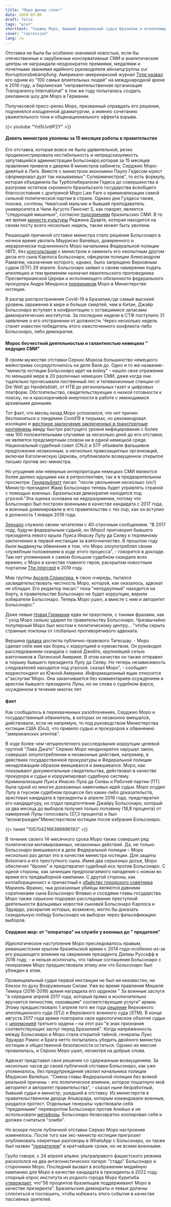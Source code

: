 ```yaml
---
title: "Моро финиш сплит"
date: 2020-05-06
draft: false
tags: "штат"
shorttext: "Сержиу Моро, бывший федеральный судья Бразилии и исполняющий обязанности министра юстиции режима Яир-Больсонаро с 1 января 2019 года, снял свою шляпу 24 апреля."
cover: "repression"
lang: ru
---
```


Отставка не была бы особенно значимой новостью, если бы отечественные и зарубежные консервативные СМИ и аналитические центры не награждали неоднократно премиями, медалями и почетными званиями идейного руководителя айнзатцгруппы zur Korruptionsbekämpfung. Американо-американский журнал [Time назвал](https://time.com/collection-post/4302096/sergio-moro-2016-time-100/ "Sergio Moro") его одним из "100 самых влиятельных людей" на международной арене в 2016 году, а берлинская "неправительственная организация Transparency International" в том же году попыталась создать рекламное шоу для Моро в Германии.

Получасовой пресс-релиз Моро, призванный оправдать его решение, подчинялся изощренной драматургии, а именно сочетанию уважительного тона и общенационального эффекта взрыва.

{{< youtube "Yol5UvdlP2Y" >}}

#### Девять министров уволены за 15 месяцев работы в правительстве

Его отставка, которая вовсе не была удивительной, резко продемонстрировала нестабильность и непредсказуемость запутавшейся администрации Больсонаро,которая за 15 месяцев правления привела к дверям 8 министров кабинета; Серджио Моро-девятый в Лиге. Вместе с министром экономики Пауло Гедесом юрист сформировал дуэт так называемых" Суперминистров", то есть формулу, которая объединила бы Турболиберализм Гедеса до совершенства в разгроме остатков скромного бразильского государства всеобщего благосостояния с доктриной Моро Law Fare о криминализации самой сильной политической партии в стране. Однако дни Гуэдеса также, похоже, сочтены, Чикагский мальчик и бывший преподаватель университета в Чили Аугусто Пиночет S, как говорят, является "следующей мишенью", согласно [подозрениям](https://spacemoney.com.br/apos-demissao-de-moro-paulo-guedes-e-novo-alvo/ "Após demissão de Moro, Paulo Guedes é novo alvo") бразильских СМИ. В то же время [министр культуры](https://revistaforum.com.br/politica/bolsonaro-quer-forcar-demissao-de-regina-duarte/ "Bolsonaro quer forçar demissão de Regina Duarte") Реджина Дуарте, которая находится на своем посту всего несколько недель, также может быть уволена.

Решающей причиной отставки министра стало решение Больсонаро в ночное время уволить Маурисио Валейшо, доверенного и иерархически подчиненного Моро начальника Федеральной полиции (ФП), без [консультации](https://noticias.uol.com.br/colunas/reinaldo-azevedo/2020/04/29/stf-alexandre-de-moraes-suspende-nomeacao-de-ramagem-na-policia-federal.htm "Alexandre de Moraes suspende nomeação de Ramagem na Polícia Federal...") с министром и заменить его неопытным другом дюза его сына Карлоса Больсонаро, офицером полиции Александром Рамагем, назначение которого, однако, было запрещено Верховным судом (STF) 29 апреля. Больсонаро заявил о своем намерении подать апелляцию и тем временем назначил евангельского проповедника Пресвитерианской Церкви и исполняющего обязанности федерального прокурора Андре Мендонса [преемником](https://g1.globo.com/politica/noticia/2020/04/24/bolsonaro-exonera-diretor-geral-da-pf.ghtml "Bolsonaro exonera Valeixo do comando da PF, e Moro é surpreendido") Моро в Министерстве юстиции.

В разгар распространения Covid-19 в Бразилии,где самый высокий уровень заражения в мире и больше смертей, чем в Китае, Джайр Больсонаро вступает в конфронтацию с оставшимися запасами демократических институтов. За последние недели в СТФ поступило 31 заявление о его отстранении от должности. Через несколько недель станет известен победитель этого ожесточенного конфликта-либо Больсонаро, либо демократия.

#### Морос бесчестной деятельностью и галантностью немецких " ведущих СМИ"

В своем мужестве отставки Серхио Мороза большинство немецкого мейнстрима сосредоточилось на деле Вале до. Одно и то же название-"министр юстиции Больсонаро идет на войну" - нашло свое отражение по меньшей мере в 20 различных немецких СМИ, даже когда они тщательно прочесывали лиственный лес и телевизионные станции-от Die Welt до Handelsblatt, от НТВ до региональных газет и цифровых платформ. Обстоятельство, свидетельствующее о низкой готовности к поиску, но и красноречивой инертности в работе с имеющимися архивными данными.

Тот факт, что месяц назад Моро успокоился, что нет причин беспокоиться о пандемии Covid19 в тюрьмах, но рекомендовал изоляцию и [жестокое заключение заключенных в транспортные контейнеры](https://noticias.uol.com.br/politica/ultimas-noticias/2020/04/23/conteiner-para-presos-doentes-vira-risco-de-nova-derrota-para-moro.htm "Contêiner para presos doentes vira risco de nova derrota para Moro") ввиду быстро растущего уровня инфицирования с более чем 100 положительными случаями за несколько дней до его отставки, не является предсмертным словом ни в одной немецкой среде. Национальный судебный совет (CNJ) и STF объявили фальшивое предложение незаконным, а несколько правозащитных организаций, включая Католическую Церковь, опубликовали возмущенное открытое письмо против экс-министра.

Но упущения или неверные интерпретации немецких СМИ являются более далеко идущими как в ретроспективе, так и в предварительном просмотре. [Гендельблатт](https://www.handelsblatt.com/meinung/kommentare/kommentar-bolsonaros-vorgehen-beweist-der-lack-der-regierung-ist-endgueltig-ab/25775280.html?ticket=ST-905888-kBMJL2Yk13cdHW4HVaHg-ap2 "Bolsonaros Vorgehen beweist: Der Lack der Regierung ist endgültig ab") писал: "после увольнения несколько (sic!) Министр-президент Жаир Больсонаро теперь будет управлять страной с помощью военных. Бразильская демократия находится под угрозой."Эта оценка основана на недоразумении, потому что Больсонаро был построен военными в качестве кандидата с 2017 года, и военные доминировали в его правительстве с тех пор, как он вступил в должность 1 января 2019 года.

[Зеркало](https://www.spiegel.de/politik/ausland/brasilien-nach-streit-mit-jair-bolsonaro-justizminister-sergio-moro-legt-amt-nieder-a-d4677677-3ced-49ce-8b1d-b5de37f928ff "Brasiliens Justizminister Moro legt Amt nieder") служило своим читателям с 40-строчным сообщением. "В 2017 году, будучи федеральным судьей, он (Моро) приговорил бывшего президента левого крыла Луиса Инасиу Лулу да Силву к тюремному заключению в первой инстанции за взяточничество. В прошлом году были выдвинуты обвинения в том, что Моро злоупотреблял своим служебным положением в ходе этого процесса", - говорится в докладе. Там нет упоминания о самом большом судебном скандале всех времен, с Моро в качестве главного героя, раскрытом новостным порталом [The Intercept](https://theintercept.com/2019/06/09/chat-moro-deltan-telegram-lava-jato/ "Chats revelam colaboração proibida de Moro com Deltan") в 2019 году.

Мир группы [Акселя Спрингера](https://www.welt.de/politik/ausland/article207509987/Brasilien-Das-Ende-des-Mythos-Jair-Bolsonaro.html " Während Bolsonaro zum Volk spricht, bebt seine Stimme"), в свою очередь, пытался засвидетельствовать честность Моро, которой, как оказалось, адвокат не обладал. Его редактор писал:" пока "неподкупный" находится на борту, в правительстве Больсонаро не будет коррупции, верили избиратели Больсонаро. Теперь Моро ушел, а вместе с ним и авторитет Больсонаро."

Даже левые [Новая Германия](https://www.neues-deutschland.de/artikel/1135955.sergio-moro-ruecktritt-mit-grossem-knall.html "Rücktritt mit großem Knall") едва ли преуспели, с такими фразами, как " уход Моро сильно ударил по правительству Больсонаро. Чрезвычайно популярный Моро был мостом к политическому центру... "чтобы скрыть странные поклоны от глобально противоречивого адвоката.

Вершина [ладана](https://www.tagesschau.de/ausland/brasilien-moro-ruecktritt-101.html "Bolsonaros Justizminister geht im Streit") достигла публично-правового Тагесшау. - Моро сделал себе имя как борец с коррупцией и кумовством. Он руководил расследованием скандала с лавой Джейто, крупнейшей сетью взяточников в Латинской Америке. В этом качестве он также отправил в тюрьму бывшего президента Лулу да Силву. Но теперь независимость следователей находится под угрозой, сказал Моро", - сообщает корреспондент из Южной Америки. Информационный ящик относится к"заслугам"Моро. Она заканчивается без комментариев осуждением и арестом бывшего президента Лулы, но ни слова о судебном фарсе, осужденном в течение многих лет.

#### факт

Как сообщалось в перехваченных разоблачениях, Серджио Моро и государственный обвинитель, в которых он незаконно вмешался, действовали, если не напрямую, то под руководством Министерства юстиции США (DoJ), что привело судью и прокуроров к обвинению "американских агентов".

В ходе более чем четырехлетнего расследования коррупции целевой группой "Лава Джато" Сержио Моро неоднократно нарушал закон, совершал злоупотребления и незаконные действия, например, в действиях государственной прокуратуры и Федеральной полиции ненадлежащим образом вмешивался и вмешивался. Моро, как показывают документальные свидетельства, действовал в качестве прокурора и судьи и коррумпировал судебную систему. Криминализация Луиса Инасио Лула да Силвы и Рабочей партии (ПТ) была одной из многих доказанных навязчивых идей судьи. Моро осудил Лулу в гнусном судебном процессе без каких-либо доказательств, арестовал кандидата в президенты в апреле 2018 года, предотвратил его кандидатуру, но отдал предпочтение Джайру Больсонаро, который за два месяца до выборов получил только половину (18,8 процента) от намерений Лулы голосовать (37,3 процента) и был "вознагражден"Министерством юстиции после избрания Больсонаро.

{{< tweet "1057042166386696193" >}}

В течение своего 14-месячного срока Моро также совершил ряд политически мотивированных, незаконных действий. Да, не только Больсонаро вмешивался в дела Федеральной полиции – Моро несколько раз делал это в качестве министра юстиции. Для защиты Bolsonaro и его преступного сына. Имея два серьезных досье, Моро обеспечил "броню" и предотвратил судебный иск против Больсонаро. С одной стороны, как зачинщик предполагаемого нападения с ножом во время его предвыборной кампании. С другой стороны, как коллаборационист и причастный к [убийству городского советника](https://www.viomundo.com.br/politica/freixo-comanda-resistencia-a-interferencia-de-moro-para-blindar-familia-bolsonaro.html "Freixo comanda resistência à interferência de Moro para blindar família Bolsonaro") Мариэль Франко, чьи доказанные убийцы являются давними соратниками сына Больсонаро Флавио и соседями главы государства. Моро также серьезно подорвал расследование преступной деятельности фальшивых новостей сыновей Больсонаро Карлоса и Эдуардо, раскрытие которых, возможно, могло бы доказать скандальную победу Больсонаро на выборах через фальсификацию выборов.

#### Серджио мор: от "оператора" на службе у военных до " предателя"

Идеологическое наступление Моро преследовалось правым, реваншистским крылом бразильской армии с 2014 года-особенно из-за его решающего влияния на свержение президента Дилмы Руссефф в 2016 году, - и нельзя исключать, что тайные соглашения Больсонаро с генералами Моро предшествовали этому или что Больсонаро был убежден в этом.

Провинциальный судья первой инстанции не был ни неизвестен, ни близок по духу Вооруженным Силам. Уже во время правления Мишеля Темера (2016-2019) армия наградила его орденом " За военные заслуги "в середине апреля 2017 года, который прямо и исключительно вручается личностям, оказавшим" соответствующие услуги" армии. Этому предшествовало 1 апреля того же года [решение](http://g1.globo.com/politica/operacao-lava-jato/noticia/2016/08/juiz-sergio-moro-recebe-medalha-de-condecoracao-do-exercito.html "Juiz Sérgio Moro recebe medalha de condecoração do Exército") Верховного апелляционного суда (STJ) и Верховного военного суда (STM). В конце августа 2017 года армия повторила свое идеологическое объятие судьи с [церемонией](https://www.brasil247.com/poder/general-ramos-e-braga-netto-tentam-convencer-moro-a-ficar-no-governo "Generais Ramos e Braga Netto tentam convencer Moro a ficar no governo") третьего ордена – на этот раз "в знак признания соответствующих заслуг перед Бразилией". Когда напряженность между Больсонаро и Моро стала открытой тайной, генералы Луис Эдуардо Рамос и Брага нетто попытались убедить двойного министра юстиции и общественной безопасности остаться. Однако их миссия провалилась, и Серхио Моро ушел, несмотря на добрые слова.

Адвокат представил свое решение со сдержанным возмущением. За несколько часов до своей публичной отставки Больсонаро, как уже упоминалось, без предупреждения уволил начальника полиции Маурисио Валейшо. "Смена главы Федеральной полиции без всякой реальной причины - это политическое влияние, которое пошатнуло мой авторитет и авторитет правительства", - сказал ныне безработный, бывший судья и министр, ушедший в отставку. Из министерств в правительственном дворце Альворада, которым командовали военные, раздался протест. Отдельные генералы чувствовали себя "преданными" переворотом Больсонаро против Алейшо и не использовали [метафоры](https://www.correiobraziliense.com.br/app/noticia/politica/2020/04/24/interna_politica,847930/militares-se-sentem-traidos-e-cogitam-retirar-apoio-a-bolsonaro.shtml "Militares se sentem traídos e cogitam retirar apoio a Bolsonaro"). Больсонаро безвозвратно изолировал себя и должен считаться "зомби".

Но вскоре после публичной отставки Серхио Моро настроение изменилось. После того как экс-министр юстиции пригрозил опубликовать секретные разговоры в WhatsApp с Больсонаро, он также был назван "[предателем](https://wscom.com.br/ala-militar-do-governo-considera-moro-traidor-diz-colunista/ "Ala militar do governo considera Moro traidor, diz colunista")" в кратчайшие сроки, но не всеми военными.

Грубо говоря, с 24 апреля альянс ультраправого фашистского режима раскололся на два антагонистических лагеря: "стадо" Больсонаро и сторонники Моро. Последний вызвал в воображении медийную кампанию для Моро в качестве кандидата в президенты в 2022 году. спорный опрос института из родного города Моро Куритиба [утверждает](https://www.poder360.com.br/pesquisas/maioria-acha-que-moro-deve-ser-candidato-a-presidente-em-2022-diz-pesquisa/ "Maioria acha que Moro deve ser candidato a presidente em 2022, diz pesquisa"), что"56 процентов бразильцев поддерживают Моро в качестве президента". Бразильские демократы и левые должны сплотиться и поспешить, чтобы избежать этого события в качестве пассивных зрителей.

